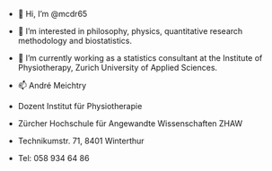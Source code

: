- 👋 Hi, I’m @mcdr65
- 👀 I’m interested in philosophy, physics, quantitative research methodology and biostatistics.
- 🌱 I’m currently working as a statistics consultant at the Institute of Physiotherapy, Zurich University of
Applied Sciences. 

- 📫 André Meichtry
- Dozent Institut für Physiotherapie
- Zürcher Hochschule für Angewandte Wissenschaften ZHAW
- Technikumstr. 71, 8401 Winterthur
- Tel: 058 934 64 86


<!---
mcdr65/mcdr65 is a ✨ special ✨ repository because its `README.md` (this file) appears on your GitHub profile.
You can click the Preview link to take a look at your changes.
--->
